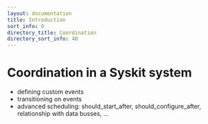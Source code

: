 ```yaml
---
layout: documentation
title: Introduction
sort_info: 0
directory_title: Coordination
directory_sort_info: 40
---
```


# Coordination in a Syskit system

- defining custom events
- transitioning on events
- advanced scheduling: should_start_after,
  should_configure_after, relationship with data busses, …
